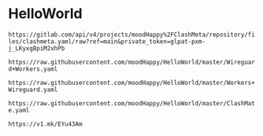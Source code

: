 # HelloWorld

`https://gitlab.com/api/v4/projects/moodHappy%2FClashMeta/repository/files/clashmeta.yaml/raw?ref=main&private_token=glpat-pxm-j_LKyxgBpiM2xhPb`

`https://raw.githubusercontent.com/moodHappy/HelloWorld/master/Wireguard+Workers.yaml`

`https://raw.githubusercontent.com/moodHappy/HelloWorld/master/Workers+Wireguard.yaml`

`https://raw.githubusercontent.com/moodHappy/HelloWorld/master/ClashMate.yaml`

`https://v1.mk/EYu43Am`